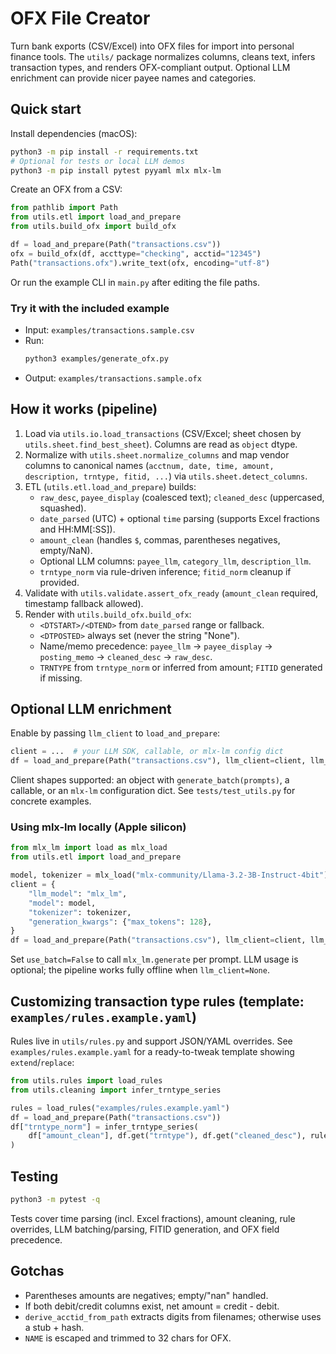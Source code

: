 # OFX File Creator

Turn bank exports (CSV/Excel) into OFX files for import into personal finance tools.
The `utils/` package normalizes columns, cleans text, infers transaction types, and
renders OFX-compliant output. Optional LLM enrichment can provide nicer payee names and
categories.

## Quick start

Install dependencies (macOS):

```bash
python3 -m pip install -r requirements.txt
# Optional for tests or local LLM demos
python3 -m pip install pytest pyyaml mlx mlx-lm
```

Create an OFX from a CSV:

```python
from pathlib import Path
from utils.etl import load_and_prepare
from utils.build_ofx import build_ofx

df = load_and_prepare(Path("transactions.csv"))
ofx = build_ofx(df, accttype="checking", acctid="12345")
Path("transactions.ofx").write_text(ofx, encoding="utf-8")
```

Or run the example CLI in `main.py` after editing the file paths.

### Try it with the included example

- Input: `examples/transactions.sample.csv`
- Run:
   ```bash
   python3 examples/generate_ofx.py
   ```
- Output: `examples/transactions.sample.ofx`

## How it works (pipeline)

1) Load via `utils.io.load_transactions` (CSV/Excel; sheet chosen by
   `utils.sheet.find_best_sheet`). Columns are read as `object` dtype.
2) Normalize with `utils.sheet.normalize_columns` and map vendor columns to canonical
   names (`acctnum, date, time, amount, description, trntype, fitid, ...`) via
   `utils.sheet.detect_columns`.
3) ETL (`utils.etl.load_and_prepare`) builds:
   - `raw_desc`, `payee_display` (coalesced text); `cleaned_desc` (uppercased, squashed).
   - `date_parsed` (UTC) + optional `time` parsing (supports Excel fractions and HH:MM[:SS]).
   - `amount_clean` (handles `$`, commas, parentheses negatives, empty/NaN).
   - Optional LLM columns: `payee_llm`, `category_llm`, `description_llm`.
   - `trntype_norm` via rule-driven inference; `fitid_norm` cleanup if provided.
4) Validate with `utils.validate.assert_ofx_ready` (`amount_clean` required, timestamp fallback allowed).
5) Render with `utils.build_ofx.build_ofx`:
   - `<DTSTART>/<DTEND>` from `date_parsed` range or fallback.
   - `<DTPOSTED>` always set (never the string "None").
   - Name/memo precedence: `payee_llm` → `payee_display` → `posting_memo` → `cleaned_desc` → `raw_desc`.
   - `TRNTYPE` from `trntype_norm` or inferred from amount; `FITID` generated if missing.

## Optional LLM enrichment

Enable by passing `llm_client` to `load_and_prepare`:

```python
client = ...  # your LLM SDK, callable, or mlx-lm config dict
df = load_and_prepare(Path("transactions.csv"), llm_client=client, llm_batch_size=10)
```

Client shapes supported: an object with `generate_batch(prompts)`, a callable, or an
`mlx-lm` configuration dict. See `tests/test_utils.py` for concrete examples.

### Using mlx-lm locally (Apple silicon)

```python
from mlx_lm import load as mlx_load
from utils.etl import load_and_prepare

model, tokenizer = mlx_load("mlx-community/Llama-3.2-3B-Instruct-4bit")
client = {
    "llm_model": "mlx_lm",
    "model": model,
    "tokenizer": tokenizer,
    "generation_kwargs": {"max_tokens": 128},
}
df = load_and_prepare(Path("transactions.csv"), llm_client=client, llm_batch_size=10)
```

Set `use_batch=False` to call `mlx_lm.generate` per prompt. LLM usage is optional; the
pipeline works fully offline when `llm_client=None`.

## Customizing transaction type rules (template: `examples/rules.example.yaml`)

Rules live in `utils/rules.py` and support JSON/YAML overrides. See
`examples/rules.example.yaml` for a ready-to-tweak template showing `extend`/`replace`:

```python
from utils.rules import load_rules
from utils.cleaning import infer_trntype_series

rules = load_rules("examples/rules.example.yaml")
df = load_and_prepare(Path("transactions.csv"))
df["trntype_norm"] = infer_trntype_series(
    df["amount_clean"], df.get("trntype"), df.get("cleaned_desc"), rules=rules
)
```

## Testing

```bash
python3 -m pytest -q
```

Tests cover time parsing (incl. Excel fractions), amount cleaning, rule overrides,
LLM batching/parsing, FITID generation, and OFX field precedence.

## Gotchas

- Parentheses amounts are negatives; empty/"nan" handled.
- If both debit/credit columns exist, net amount = credit - debit.
- `derive_acctid_from_path` extracts digits from filenames; otherwise uses a stub + hash.
- `NAME` is escaped and trimmed to 32 chars for OFX.
